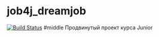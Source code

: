# job4j_dreamjob

[![Build Status](https://app.travis-ci.com/vetir/job4j_dreamjob.svg?branch=master)](https://app.travis-ci.com/vetir/job4j_dreamjob)
#middle
Продвинутый проект курса Junior

